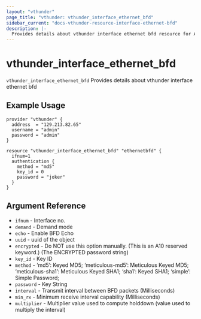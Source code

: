 ```yaml
---
layout: "vthunder"
page_title: "vthunder: vthunder_interface_ethernet_bfd"
sidebar_current: "docs-vthunder-resource-interface-ethernet-bfd"
description: |-
  Provides details about vthunder interface ethernet bfd resource for A10
---
```


# vthunder\_interface\_ethernet\_bfd

`vthunder_interface_ethernet_bfd` Provides details about vthunder interface ethernet bfd
## Example Usage


```hcl
provider "vthunder" {
  address  = "129.213.82.65"
  username = "admin"
  password = "admin"
}

resource "vthunder_interface_ethernet_bfd" "ethernetbfd" {
  ifnum=1
  authentication {
    method = "md5"
    key_id = 0
    password = "joker"
  }
}
```

## Argument Reference

* `ifnum` - Interface no.
* `demand` - Demand mode
* `echo` - Enable BFD Echo
* `uuid` - uuid of the object
* `encrypted` - Do NOT use this option manually. (This is an A10 reserved keyword.) (The ENCRYPTED password string)
* `key_id` - Key ID
* `method` - ‘md5’: Keyed MD5; ‘meticulous-md5’: Meticulous Keyed MD5; ‘meticulous-sha1’: Meticulous Keyed SHA1; ‘sha1’: Keyed SHA1; ‘simple’: Simple Password;
* `password` - Key String
* `interval` - Transmit interval between BFD packets (Milliseconds)
* `min_rx` - Minimum receive interval capability (Milliseconds)
* `multiplier` - Multiplier value used to compute holddown (value used to multiply the interval)

